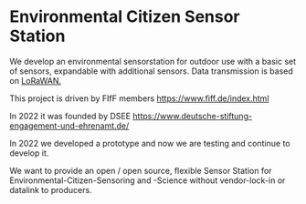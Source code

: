 # Environmental Citizen Sensor Station

We develop an environmental sensorstation for outdoor use with a basic set of sensors, expandable with additional sensors.
Data transmission is based on [LoRaWAN.](https://de.wikipedia.org/wiki/Long_Range_Wide_Area_Network)

This project is driven by FIfF members https://www.fiff.de/index.html

In 2022 it was founded by DSEE https://www.deutsche-stiftung-engagement-und-ehrenamt.de/

In 2022 we developed a prototype and now we are testing and continue to develop it.

We want to provide an open / open source, flexible Sensor Station for Environmental-Citizen-Sensoring and -Science without vendor-lock-in or datalink to producers.
